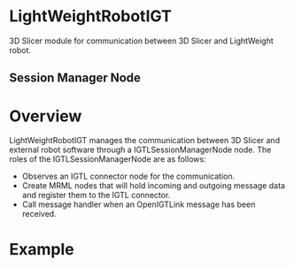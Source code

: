 LightWeightRobotIGT
===================

3D Slicer module for communication between 3D Slicer and LightWeight robot.

Session Manager Node
--------------------

# Overview

LightWeightRobotIGT manages the communication between 3D Slicer and external robot software through a IGTLSessionManagerNode node. The roles of the IGTLSessionManagerNode are as follows:

- Observes an IGTL connector node for the communication.
- Create MRML nodes that will hold incoming and outgoing message data and register them to the IGTL connector.
- Call message handler when an OpenIGTLink message has been received.


# Example



